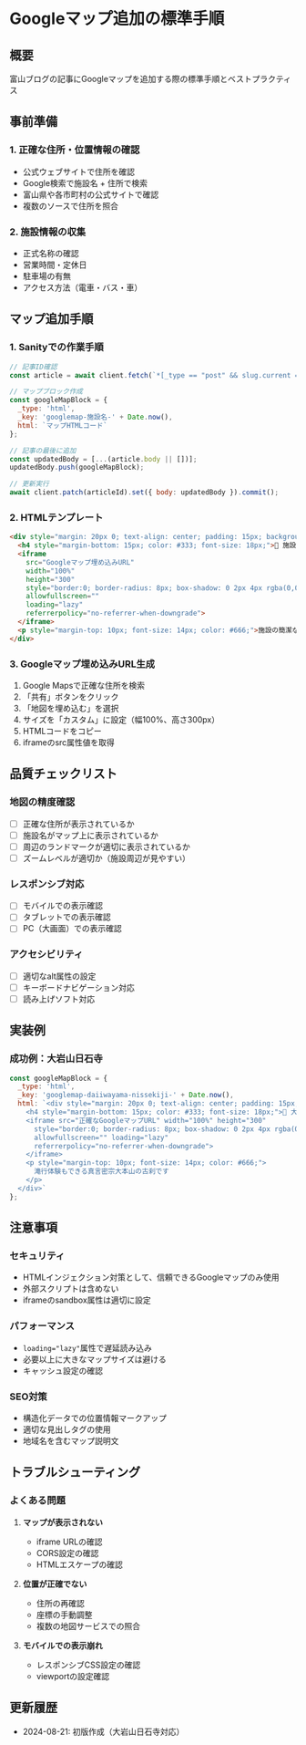 # Googleマップ追加の標準手順

## 概要
富山ブログの記事にGoogleマップを追加する際の標準手順とベストプラクティス

## 事前準備

### 1. 正確な住所・位置情報の確認
- 公式ウェブサイトで住所を確認
- Google検索で施設名 + 住所で検索
- 富山県や各市町村の公式サイトで確認
- 複数のソースで住所を照合

### 2. 施設情報の収集
- 正式名称の確認
- 営業時間・定休日
- 駐車場の有無
- アクセス方法（電車・バス・車）

## マップ追加手順

### 1. Sanityでの作業手順

```javascript
// 記事ID確認
const article = await client.fetch(`*[_type == "post" && slug.current == "記事スラッグ"][0] { _id, title, body }`);

// マップブロック作成
const googleMapBlock = {
  _type: 'html',
  _key: 'googlemap-施設名-' + Date.now(),
  html: `マップHTMLコード`
};

// 記事の最後に追加
const updatedBody = [...(article.body || [])];
updatedBody.push(googleMapBlock);

// 更新実行
await client.patch(articleId).set({ body: updatedBody }).commit();
```

### 2. HTMLテンプレート

```html
<div style="margin: 20px 0; text-align: center; padding: 15px; background: #f8f9fa; border-radius: 8px;">
  <h4 style="margin-bottom: 15px; color: #333; font-size: 18px;">📍 施設名の場所</h4>
  <iframe 
    src="Googleマップ埋め込みURL" 
    width="100%" 
    height="300" 
    style="border:0; border-radius: 8px; box-shadow: 0 2px 4px rgba(0,0,0,0.1);" 
    allowfullscreen="" 
    loading="lazy" 
    referrerpolicy="no-referrer-when-downgrade">
  </iframe>
  <p style="margin-top: 10px; font-size: 14px; color: #666;">施設の簡潔な説明</p>
</div>
```

### 3. Googleマップ埋め込みURL生成
1. Google Mapsで正確な住所を検索
2. 「共有」ボタンをクリック
3. 「地図を埋め込む」を選択
4. サイズを「カスタム」に設定（幅100%、高さ300px）
5. HTMLコードをコピー
6. iframeのsrc属性値を取得

## 品質チェックリスト

### 地図の精度確認
- [ ] 正確な住所が表示されているか
- [ ] 施設名がマップ上に表示されているか
- [ ] 周辺のランドマークが適切に表示されているか
- [ ] ズームレベルが適切か（施設周辺が見やすい）

### レスポンシブ対応
- [ ] モバイルでの表示確認
- [ ] タブレットでの表示確認
- [ ] PC（大画面）での表示確認

### アクセシビリティ
- [ ] 適切なalt属性の設定
- [ ] キーボードナビゲーション対応
- [ ] 読み上げソフト対応

## 実装例

### 成功例：大岩山日石寺
```javascript
const googleMapBlock = {
  _type: 'html',
  _key: 'googlemap-daiiwayama-nissekiji-' + Date.now(),
  html: `<div style="margin: 20px 0; text-align: center; padding: 15px; background: #f8f9fa; border-radius: 8px;">
    <h4 style="margin-bottom: 15px; color: #333; font-size: 18px;">📍 大岩山日石寺の場所</h4>
    <iframe src="正確なGoogleマップURL" width="100%" height="300" 
      style="border:0; border-radius: 8px; box-shadow: 0 2px 4px rgba(0,0,0,0.1);" 
      allowfullscreen="" loading="lazy" 
      referrerpolicy="no-referrer-when-downgrade">
    </iframe>
    <p style="margin-top: 10px; font-size: 14px; color: #666;">
      滝行体験もできる真言密宗大本山の古刹です
    </p>
  </div>`
};
```

## 注意事項

### セキュリティ
- HTMLインジェクション対策として、信頼できるGoogleマップのみ使用
- 外部スクリプトは含めない
- iframeのsandbox属性は適切に設定

### パフォーマンス
- `loading="lazy"`属性で遅延読み込み
- 必要以上に大きなマップサイズは避ける
- キャッシュ設定の確認

### SEO対策
- 構造化データでの位置情報マークアップ
- 適切な見出しタグの使用
- 地域名を含むマップ説明文

## トラブルシューティング

### よくある問題
1. **マップが表示されない**
   - iframe URLの確認
   - CORS設定の確認
   - HTMLエスケープの確認

2. **位置が正確でない**
   - 住所の再確認
   - 座標の手動調整
   - 複数の地図サービスでの照合

3. **モバイルでの表示崩れ**
   - レスポンシブCSS設定の確認
   - viewportの設定確認

## 更新履歴
- 2024-08-21: 初版作成（大岩山日石寺対応）